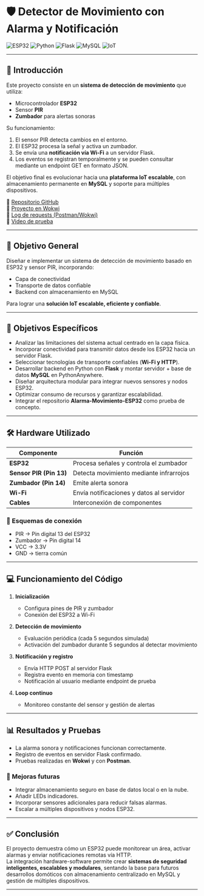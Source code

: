 # 🛡️ Detector de Movimiento con Alarma y Notificación

![ESP32](https://img.shields.io/badge/ESP32-32C0FF?style=for-the-badge&logo=esp32&logoColor=white)
![Python](https://img.shields.io/badge/Python-3776AB?style=for-the-badge&logo=python&logoColor=white)
![Flask](https://img.shields.io/badge/Flask-000000?style=for-the-badge&logo=flask&logoColor=white)
![MySQL](https://img.shields.io/badge/MySQL-4479A1?style=for-the-badge&logo=mysql&logoColor=white)
![IoT](https://img.shields.io/badge/IoT-FF6F61?style=for-the-badge&logo=iot&logoColor=white)

---

## 📌 Introducción

Este proyecto consiste en un **sistema de detección de movimiento** que utiliza:

- Microcontrolador **ESP32**
- Sensor **PIR**
- **Zumbador** para alertas sonoras

Su funcionamiento:

1. El sensor PIR detecta cambios en el entorno.
2. El ESP32 procesa la señal y activa un zumbador.
3. Se envía una **notificación vía Wi-Fi** a un servidor Flask.
4. Los eventos se registran temporalmente y se pueden consultar mediante un endpoint GET en formato JSON.

El objetivo final es evolucionar hacia una **plataforma IoT escalable**, con almacenamiento permanente en **MySQL** y soporte para múltiples dispositivos.

🔗 [Repositorio GitHub](https://github.com/CheloMurua/Alarma/tree/main/Alarma-Movimiento-ESP32)  
🔗 [Proyecto en Wokwi](https://wokwi.com/projects/442417296721929217)  
🔗 [Log de requests (Postman/Wokwi)](https://mchelom.pythonanywhere.com/records)  
🔗 [Video de prueba](https://www.youtube.com/watch?v=wz5vR6pGSKU)  

---

## 🎯 Objetivo General

Diseñar e implementar un sistema de detección de movimiento basado en ESP32 y sensor PIR, incorporando:

- Capa de conectividad
- Transporte de datos confiable
- Backend con almacenamiento en MySQL

Para lograr una **solución IoT escalable, eficiente y confiable**.

---

## 📝 Objetivos Específicos

- Analizar las limitaciones del sistema actual centrado en la capa física.  
- Incorporar conectividad para transmitir datos desde los ESP32 hacia un servidor Flask.  
- Seleccionar tecnologías de transporte confiables (**Wi-Fi y HTTP**).  
- Desarrollar backend en Python con **Flask** y montar servidor + base de datos **MySQL** en PythonAnywhere.  
- Diseñar arquitectura modular para integrar nuevos sensores y nodos ESP32.  
- Optimizar consumo de recursos y garantizar escalabilidad.  
- Integrar el repositorio **Alarma-Movimiento-ESP32** como prueba de concepto.

---

## 🛠️ Hardware Utilizado

| Componente | Función |
|------------|--------|
| **ESP32** | Procesa señales y controla el zumbador |
| **Sensor PIR (Pin 13)** | Detecta movimiento mediante infrarrojos |
| **Zumbador (Pin 14)** | Emite alerta sonora |
| **Wi-Fi** | Envía notificaciones y datos al servidor |
| **Cables** | Interconexión de componentes |

### 🔌 Esquemas de conexión

- PIR → Pin digital 13 del ESP32  
- Zumbador → Pin digital 14  
- VCC → 3.3V  
- GND → tierra común  

---

## 💻 Funcionamiento del Código

1. **Inicialización**  
   - Configura pines de PIR y zumbador  
   - Conexión del ESP32 a Wi-Fi  

2. **Detección de movimiento**  
   - Evaluación periódica (cada 5 segundos simulada)  
   - Activación del zumbador durante 5 segundos al detectar movimiento  

3. **Notificación y registro**  
   - Envía HTTP POST al servidor Flask  
   - Registra evento en memoria con timestamp  
   - Notificación al usuario mediante endpoint de prueba  

4. **Loop continuo**  
   - Monitoreo constante del sensor y gestión de alertas  

---

## 📊 Resultados y Pruebas

- La alarma sonora y notificaciones funcionan correctamente.  
- Registro de eventos en servidor Flask confirmado.  
- Pruebas realizadas en **Wokwi** y con **Postman**.  

### 🔧 Mejoras futuras

- Integrar almacenamiento seguro en base de datos local o en la nube.  
- Añadir LEDs indicadores.  
- Incorporar sensores adicionales para reducir falsas alarmas.  
- Escalar a múltiples dispositivos y nodos ESP32.

---

## ✅ Conclusión

El proyecto demuestra cómo un ESP32 puede monitorear un área, activar alarmas y enviar notificaciones remotas vía HTTP.  
La integración hardware-software permite crear **sistemas de seguridad inteligentes, escalables y modulares**, sentando la base para futuros desarrollos domóticos con almacenamiento centralizado en MySQL y gestión de múltiples dispositivos.

---

